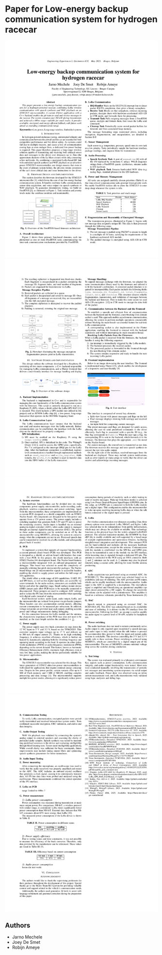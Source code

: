 # Paper for Low-energy backup communication system for hydrogen racecar

<!-- PDF_PREVIEW_START -->
![Page](docs/pdf-images/page-1.png)
![Page](docs/pdf-images/page-2.png)
![Page](docs/pdf-images/page-3.png)
![Page](docs/pdf-images/page-4.png)
<!-- PDF_PREVIEW_END -->

## Authors

- Jarno Mechele
- Joey De Smet
- Robijn Ameye
